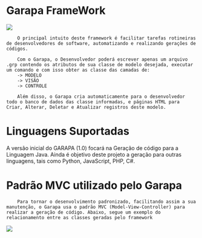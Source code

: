 # Garapa FrameWork

![](https://uploaddeimagens.com.br/images/001/934/463/full/Logo_garapa.png?1551461090)

        O principal intuito deste framework é facilitar tarefas rotineiras de desenvolvedores de software, automatizando e realizando gerações de códigos. 
        
        Com o Garapa, o Desenvolvedor poderá escrever apenas um arquivo .grp contendo os atributos de sua classe de modelo desejada, executar um comando e com isso obter as classe das camadas de: 
        -> MODELO
        -> VISÃO
        -> CONTROLE
        
        Além disso, o Garapa cria automaticamente para o desenvolvedor todo o banco de dados das classe informadas, e páginas HTML para Criar, Alterar, Deletar e Atualizar registros deste modelo.
        
# Linguagens Suportadas
A versão inicial do GARAPA (1.0) focará na Geração de código para a Linguagem Java. Ainda é objetivo deste projeto a geração para outras linguagens, tais como Python, JavaScript, PHP, C#.

# Padrão MVC utilizado pelo Garapa
        Para tornar o desenvolvimento padronizado, facilitando assim a sua manutenção, o Garapa usa o padrão MVC (Model-View-Controller) para realizar a geração de código. Abaixo, segue um exemplo do relacionamento entre as classes geradas pelo framework
![](https://uploaddeimagens.com.br/images/001/954/886/full/68747470733a2f2f692e696d6775722e636f6d2f5065664d7832512e706e67.png?1552399146)



